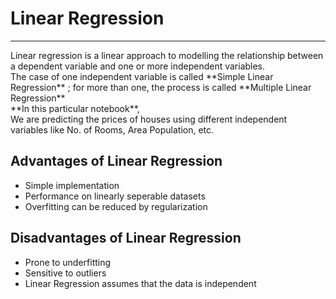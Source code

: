 # Linear Regression
<hr>
Linear regression is a linear approach to modelling the relationship between a dependent variable and one or more independent variables.<br>
The case of one independent variable is called **Simple Linear Regression** ; for more than one, the process is called **Multiple Linear Regression**
<br>
**In this particular notebook**,<br>
We are predicting the prices of houses using different independent variables like No. of Rooms, Area Population, etc.

## Advantages of Linear Regression 
* Simple implementation
* Performance on linearly seperable datasets
* Overfitting can be reduced by regularization

## Disadvantages of Linear Regression
* Prone to underfitting
* Sensitive to outliers
* Linear Regression assumes that the data is independent
